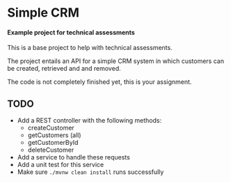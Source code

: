# Simple CRM
#### Example project for technical assessments
This is a base project to help with technical assessments.

The project entails an API for a simple CRM system in which customers can be created, retrieved and and removed. 

The code is not completely finished yet, this is your assignment.

## TODO
* Add a REST controller with the following methods:
    * createCustomer
    * getCustomers (all)
    * getCustomerById
    * deleteCustomer
* Add a service to handle these requests
* Add a unit test for this service
* Make sure `./mvnw clean install` runs successfully

